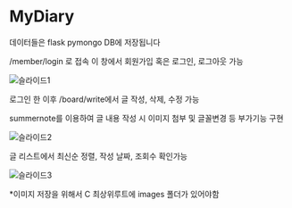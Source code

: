 # MyDiary

데이터들은 flask pymongo DB에 저장됩니다

/member/login 로 접속
이 창에서 회원가입 혹은 로그인, 로그아웃 가능

![슬라이드1](https://user-images.githubusercontent.com/81530929/124283256-a9743d00-db86-11eb-98dd-2c5bf763331b.PNG)


로그인 한 이후 /board/write에서 글 작성, 삭제, 수정 가능

summernote를 이용하여 글 내용 작성 시 이미지 첨부 및 글꼴변경 등 부가기능 구현

![슬라이드2](https://user-images.githubusercontent.com/81530929/124283263-abd69700-db86-11eb-910d-7ac36012b864.PNG)

글 리스트에서 최신순 정렬, 작성 날짜, 조회수 확인가능


![슬라이드3](https://user-images.githubusercontent.com/81530929/124283276-ae38f100-db86-11eb-8af9-b62d03d89de8.PNG)


*이미지 저장을 위해서 C 최상위루트에 images 폴더가 있어야함
